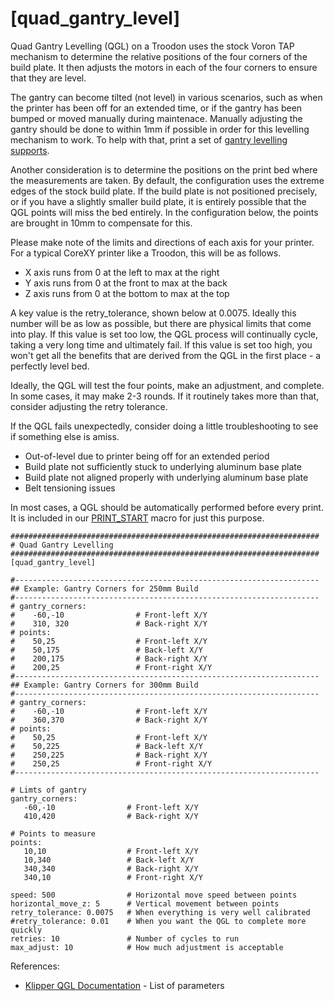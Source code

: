 # [quad_gantry_level]
Quad Gantry Levelling (QGL) on a Troodon uses the stock Voron TAP mechanism to determine the relative positions of the four corners of the build plate. It then adjusts the motors in each of the four corners to ensure that they are level. 

The gantry can become tilted (not level) in various scenarios, such as when the printer has been off for an extended time, or if the gantry has been bumped or moved manually during maintenace. 
Manually adjusting the gantry should be done to within 1mm if possible in order for this levelling mechanism to work. To help with that, print a set of [gantry levelling supports](https://github.com/500Foods/WelcomeToTroodon/blob/main/docs/level_1/gantry_levelling.md).

Another consideration is to determine the positions on the print bed where the measurements are taken. By default, the configuration uses the extreme edges of the stock build plate. 
If the build plate is not positioned precisely, or if you have a slightly smaller build plate, it is entirely possible that the QGL points will miss the bed entirely. 
In the configuration below, the points are brought in 10mm to compensate for this.

Please make note of the limits and directions of each axis for your printer. For a typical CoreXY printer like a Troodon, this will be as follows.
- X axis runs from 0 at the left to max at the right
- Y axis runs from 0 at the front to max at the back
- Z axis runs from 0 at the bottom to max at the top

A key value is the retry_tolerance, shown below at 0.0075. Ideally this number will be as low as possible, but there are physical limits that come into play. 
If this value is set too low, the QGL process will continually cycle, taking a very long time and ultimately fail. 
If this value is set too high, you won't get all the benefits that are derived from the QGL in the first place - a perfectly level bed.

Ideally, the QGL will test the four points, make an adjustment, and complete. In some cases, it may make 2-3 rounds. If it routinely takes more than that, consider adjusting the retry tolerance. 

If the QGL fails unexpectedly, consider doing a little troubleshooting to see if something else is amiss.
- Out-of-level due to printer being off for an extended period
- Build plate not sufficiently stuck to underlying aluminum base plate
- Build plate not aligned properly with underlying aluminum base plate
- Belt tensioning issues

In most cases, a QGL should be automatically performed before every print. It is included in our [PRINT_START](https://github.com/500Foods/WelcomeToTroodon/blob/main/macros/PRINT_START.md) macro for just this purpose. 
```
#####################################################################
# Quad Gantry Levelling
#####################################################################
[quad_gantry_level]

#--------------------------------------------------------------------
## Example: Gantry Corners for 250mm Build
#--------------------------------------------------------------------
# gantry_corners:
#    -60,-10                # Front-left X/Y
#    310, 320               # Back-right X/Y
# points:
#    50,25                  # Front-left X/Y
#    50,175                 # Back-left X/Y
#    200,175                # Back-right X/Y
#    200,25                 # Front-right X/Y
#--------------------------------------------------------------------
## Example: Gantry Corners for 300mm Build
#--------------------------------------------------------------------
# gantry_corners:
#    -60,-10                # Front-left X/Y
#    360,370                # Back-right X/Y
# points:
#    50,25                  # Front-left X/Y
#    50,225                 # Back-left X/Y
#    250,225                # Back-right X/Y
#    250,25                 # Front-right X/Y
#--------------------------------------------------------------------

# Limts of gantry
gantry_corners:          
   -60,-10                # Front-left X/Y
   410,420                # Back-right X/Y

# Points to measure
points:        
   10,10                  # Front-left X/Y
   10,340                 # Back-left X/Y
   340,340                # Back-right X/Y
   340,10                 # Front-right X/Y

speed: 500                # Horizontal move speed between points
horizontal_move_z: 5      # Vertical movement between points
retry_tolerance: 0.0075   # When everything is very well calibrated
#retry_tolerance: 0.01    # When you want the QGL to complete more quickly
retries: 10               # Number of cycles to run
max_adjust: 10            # How much adjustment is acceptable
```
References:
- [Klipper QGL Documentation](https://www.klipper3d.org/Config_Reference.html?h=probe#quad_gantry_level) - List of parameters
  
